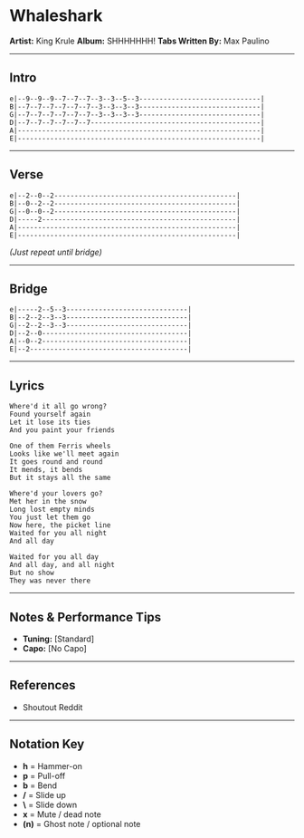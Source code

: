 # Whaleshark
**Artist:** King Krule
**Album:** SHHHHHHH!
**Tabs Written By:** Max Paulino

---

## Intro

```plaintext
e|--9--9--9--7--7--7--3--3--5--3------------------------------|
B|--7--7--7--7--7--7--3--3--3--3------------------------------|
G|--7--7--7--7--7--7--3--3--3--3------------------------------|
D|--7--7--7--7--7--7------------------------------------------|
A|------------------------------------------------------------|
E|------------------------------------------------------------|
```
---
## Verse

```plaintext
e|--2--0--2---------------------------------------------|
B|--0--2--2---------------------------------------------|
G|--0--0--2---------------------------------------------|
D|-----2------------------------------------------------|
A|------------------------------------------------------|
E|------------------------------------------------------|
```
*(Just repeat until bridge)*

---
## Bridge

```plaintext
e|-----2--5--3------------------------------|
B|--2--2--3--3------------------------------|
G|--2--2--3--3------------------------------|
D|--2--0------------------------------------|
A|--0--2------------------------------------|
E|--2---------------------------------------|
```
---

## Lyrics

```
Where'd it all go wrong?
Found yourself again
Let it lose its ties
And you paint your friends

One of them Ferris wheels
Looks like we'll meet again
It goes round and round
It mends, it bends
But it stays all the same

Where'd your lovers go?
Met her in the snow
Long lost empty minds
You just let them go
Now here, the picket line
Waited for you all night
And all day

Waited for you all day
And all day, and all night
But no show
They was never there
```

---

## Notes & Performance Tips

- **Tuning:** [Standard]  
- **Capo:** [No Capo]  
---

## References

- Shoutout Reddit

---

## Notation Key

- **h** = Hammer-on  
- **p** = Pull-off  
- **b** = Bend  
- **/** = Slide up  
- **\\** = Slide down  
- **x** = Mute / dead note  
- **(n)** = Ghost note / optional note

```
